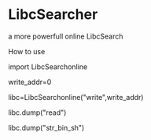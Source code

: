 # LibcSearcher
a more powerfull online LibcSearch

How to use

import LibcSearchonline

write_addr=0

libc=LibcSearchonline("write",write_addr)

libc.dump("read")

libc.dump("str_bin_sh")

